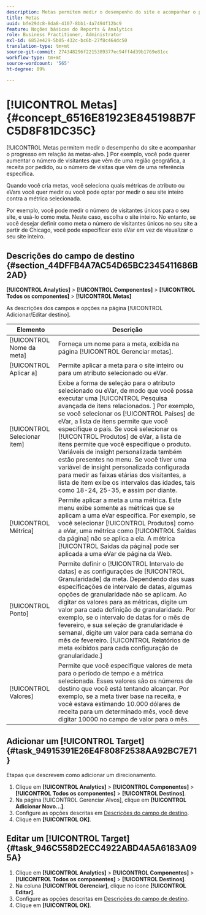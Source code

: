 ```yaml
---
description: Metas permitem medir o desempenho do site e acompanhar o progresso em relação às metas-alvo. Por exemplo, você pode querer aumentar o número de visitantes que vêm de uma região geográfica, a receita por pedido, ou o número de visitas que vêm de uma referência específica.
title: Metas
uuid: bfe29dc8-8da8-4107-8bb1-4a7494f12bc9
feature: Noções básicas do Reports & Analytics
role: Business Practitioner, Administrator
exl-id: 6852e429-5b05-432c-bc6b-27f8c464dc50
translation-type: tm+mt
source-git-commit: 274348296f2215389377ec94ff4d39b1769e81cc
workflow-type: tm+mt
source-wordcount: '565'
ht-degree: 89%

---
```


# [!UICONTROL Metas] {#concept_6516E81923E845198B7FC5D8F81DC35C}

[!UICONTROL Metas permitem medir o desempenho do site e acompanhar o progresso em relação às metas-alvo. ] Por exemplo, você pode querer aumentar o número de visitantes que vêm de uma região geográfica, a receita por pedido, ou o número de visitas que vêm de uma referência específica.

Quando você cria metas, você seleciona quais métricas de atributo ou eVars você quer medir ou você pode optar por medir o seu site inteiro contra a métrica selecionada.

Por exemplo, você pode medir o número de visitantes únicos para o seu site, e usá-lo como meta. Neste caso, escolha o site inteiro. No entanto, se você desejar definir como meta o número de visitantes únicos no seu site a partir de Chicago, você pode especificar este eVar em vez de visualizar o seu site inteiro.

## Descrições do campo de destino {#section_44DFFB4A7AC54D65BC2345411686B2AD}

**[!UICONTROL Analytics]**  >  **[!UICONTROL Componentes]**  >  **[!UICONTROL Todos os componentes]**  >  **[!UICONTROL Metas]**

As descrições dos campos e opções na página [!UICONTROL Adicionar/Editar destino].

| Elemento | Descrição |
| --- | --- |
| [!UICONTROL Nome da meta] | Forneça um nome para a meta, exibida na página [!UICONTROL Gerenciar metas]. |
| [!UICONTROL Aplicar a] | Permite aplicar a meta para o site inteiro ou para um atributo selecionado ou eVar. |
| [!UICONTROL Selecionar item] | Exibe a forma de seleção para o atributo selecionado ou eVar, de modo que você possa executar uma [!UICONTROL Pesquisa avançada de itens relacionados. ] Por exemplo, se você selecionar os [!UICONTROL Países] de eVar, a lista de itens permite que você especifique o país. Se você selecionar os [!UICONTROL Produtos] de eVar, a lista de itens permite que você especifique o produto. Variáveis &#x200B;&#x200B;de insight personalizada também estão presentes no menu. Se você tiver uma variável de insight personalizada configurada para medir as faixas etárias dos visitantes, a lista de item exibe os intervalos das idades, tais como 18-24, 25-35, e assim por diante. |
| [!UICONTROL Métrica] | Permite aplicar a meta a uma métrica. Este menu exibe somente as métricas que se aplicam a uma eVar específica. Por exemplo, se você selecionar [!UICONTROL Produtos] como a eVar, uma métrica como [!UICONTROL Saídas da página] não se aplica a ela. A métrica [!UICONTROL Saídas da página] pode ser aplicada a uma eVar de página da Web. |
| [!UICONTROL Ponto] | Permite definir o [!UICONTROL Intervalo de datas] e as configurações de [!UICONTROL Granularidade] da meta. Dependendo das suas especificações de intervalo de datas, algumas opções de granularidade não se aplicam. Ao digitar os valores para as métricas, digite um valor para cada  definição de granularidade. Por exemplo, se o intervalo de datas for o mês de fevereiro, e sua seleção de granularidade é semanal, digite um valor para cada semana do mês de fevereiro. [!UICONTROL Relatórios de meta exibidos para cada configuração de granularidade.] |
| [!UICONTROL Valores] | Permite que você especifique valores de meta para o período de tempo e a métrica selecionada. Esses valores são os números de destino que você está tentando alcançar. Por exemplo, se a meta tiver base na receita, e você estava estimando 10.000 dólares de receita para um determinado mês, você deve digitar 10000 no campo de valor para o mês. |

## Adicionar um [!UICONTROL Target] {#task_94915391E26E4F808F2538AA92BC7E71}

Etapas que descrevem como adicionar um direcionamento.

1. Clique em **[!UICONTROL Analytics]** > **[!UICONTROL Componentes]** > **[!UICONTROL Todos os componentes]** > **[!UICONTROL Destinos]**.
1. Na página [!UICONTROL Gerenciar Alvos], clique em **[!UICONTROL Adicionar Novo...]**.
1. Configure as opções descritas em [Descrições do campo de destino](/help/analyze/reports-analytics/targets.md#section_44DFFB4A7AC54D65BC2345411686B2AD).
1. Clique em **[!UICONTROL OK]**.

## Editar um [!UICONTROL Target] {#task_946C558D2ECC4922ABD4A5A6183A095A}

1. Clique em **[!UICONTROL Analytics]** > **[!UICONTROL Componentes]** > **[!UICONTROL Todos os componentes]** > **[!UICONTROL Destinos]**.
1. Na coluna **[!UICONTROL Gerenciar]**, clique no ícone **[!UICONTROL Editar]**.
1. Configure as opções descritas em [Descrições do campo de destino](/help/analyze/reports-analytics/targets.md#section_44DFFB4A7AC54D65BC2345411686B2AD).
1. Clique em **[!UICONTROL OK]**.
